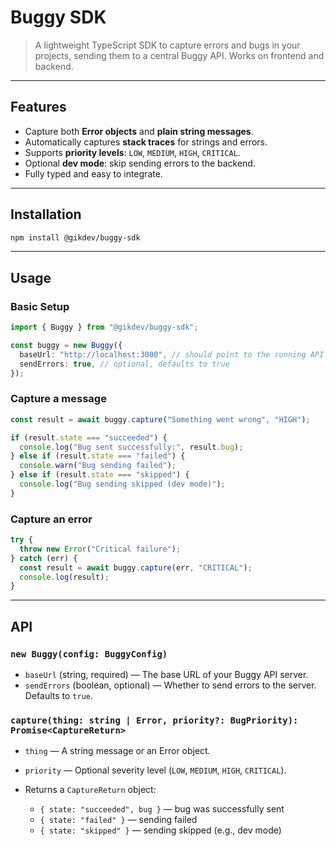 # Buggy SDK

> A lightweight TypeScript SDK to capture errors and bugs in your projects, sending them to a central Buggy API. Works on frontend and backend.

---

## Features

* Capture both **Error objects** and **plain string messages**.
* Automatically captures **stack traces** for strings and errors.
* Supports **priority levels**: `LOW`, `MEDIUM`, `HIGH`, `CRITICAL`.
* Optional **dev mode**: skip sending errors to the backend.
* Fully typed and easy to integrate.

---

## Installation

```bash
npm install @gikdev/buggy-sdk
```

---

## Usage

### Basic Setup

```ts
import { Buggy } from "@gikdev/buggy-sdk";

const buggy = new Buggy({
  baseUrl: "http://localhost:3000", // should point to the running API URL
  sendErrors: true, // optional, defaults to true
});
```

### Capture a message

```ts
const result = await buggy.capture("Something went wrong", "HIGH");

if (result.state === "succeeded") {
  console.log("Bug sent successfully:", result.bug);
} else if (result.state === "failed") {
  console.warn("Bug sending failed");
} else if (result.state === "skipped") {
  console.log("Bug sending skipped (dev mode)");
}
```

### Capture an error

```ts
try {
  throw new Error("Critical failure");
} catch (err) {
  const result = await buggy.capture(err, "CRITICAL");
  console.log(result);
}
```

---

## API

### `new Buggy(config: BuggyConfig)`

* `baseUrl` (string, required) — The base URL of your Buggy API server.
* `sendErrors` (boolean, optional) — Whether to send errors to the server. Defaults to `true`.

### `capture(thing: string | Error, priority?: BugPriority): Promise<CaptureReturn>`

* `thing` — A string message or an Error object.
* `priority` — Optional severity level (`LOW`, `MEDIUM`, `HIGH`, `CRITICAL`).
* Returns a `CaptureReturn` object:

  * `{ state: "succeeded", bug }` — bug was successfully sent
  * `{ state: "failed" }` — sending failed
  * `{ state: "skipped" }` — sending skipped (e.g., dev mode)
